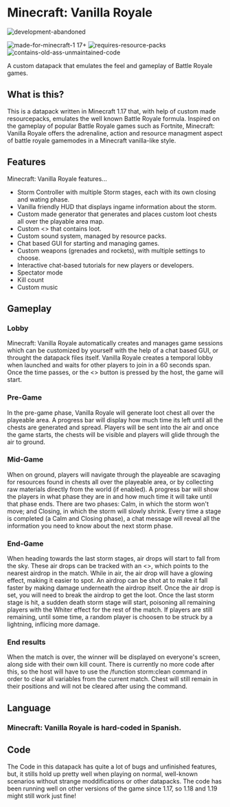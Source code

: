 # Minecraft: Vanilla Royale
![development-abandoned](https://user-images.githubusercontent.com/61473628/185634460-076e8072-0be4-4e28-bda4-cdfc841b8f71.svg)

![made-for-minecraft-1 17+](https://user-images.githubusercontent.com/61473628/185635420-3080db94-5ff6-4145-9511-eed8edabbea3.svg)          ![requires-resource-packs](https://user-images.githubusercontent.com/61473628/185635429-b37742d5-a34d-413f-8723-c13c04c765f8.svg)        ![contains-old-ass-unmaintained-code](https://user-images.githubusercontent.com/61473628/185635438-5a6ba3f1-01c1-455b-b6a6-c769a3cd663d.svg)

A custom datapack that emulates the feel and gameplay of Battle Royale games.

## What is this?
This is a datapack written in Minecraft 1.17 that, with help of custom made resourcepacks, emulates the well known Battle Royale formula. Inspired on the gameplay of popular Battle Royale games such as Fortnite, Minecraft: Vanilla Royale offers the adrenaline, action and resource managment aspect of battle royale gamemodes in a Minecraft vanilla-like style.

## Features
Minecraft: Vanilla Royale features...
- Storm Controller with multiple Storm stages, each with its own closing and wating phase.
- Vanilla friendly HUD that displays ingame information about the storm.
- Custom made generator that generates and places custom loot chests all over the playable area map.
- Custom <<Air Drops>> that contains loot.
- Custom sound system, managed by resource packs.
- Chat based GUI for starting and managing games.
- Custom weapons (grenades and rockets), with multiple settings to choose.
- Interactive chat-based tutorials for new players or developers.
- Spectator mode
- Kill count
- Custom music

## Gameplay
### Lobby
Minecraft: Vanilla Royale automatically creates and manages game sessions which can be customized by yourself with the help of a chat based GUI, or throught the datapack files itself. Vanilla Royale creates a temporal lobby when launched and waits for other players to join in a 60 seconds span.
Once the time passes, or the <<Skip>> button is pressed by the host, the game will start.
  
### Pre-Game
In the pre-game phase, Vanilla Royale will generate loot chest all over the playeable area. A progress bar will display how much time its left until all the chests are generated and spread. Players will be sent into the air and once the game starts, the chests will be visible and players will glide through the air to ground.

### Mid-Game
When on ground, players will navigate through the playeable are scavaging for resources found in chests all over the playeable area, or by collecting raw materials directly from the world (if enabled). A progress bar will show the players in what phase they are in and how much time it will take until that phase ends.
There are two phases: Calm, in which the storm won't move; and Closing, in which the storm will slowly shrink.
Every time a stage is completed (a Calm and Closing phase), a chat message will reveal all the information you need to know about the next storm phase.

### End-Game
When heading towards the last storm stages, air drops will start to fall from the sky. These air drops can be tracked with an <<Air Drop Tracking Compass>>, which points to the nearest airdrop in the match. While in air, the air drop will have a glowing effect, making it easier to spot. An airdrop can be shot at to make it fall faster by making damage underneath the airdrop itself. Once the air drop is set, you will need to break the airdrop to get the loot.
Once the last storm stage is hit, a sudden death storm stage will start, poisoning all remaining players with the Whiter effect for the rest of the match.
If players are still remaining, until some time, a random player is choosen to be struck by a lightning, inflicing more damage.

### End results
When the match is over, the winner will be displayed on everyone's screen, along side with their own kill count.
There is currently no more code after this, so the host will have to use the /function storm:clean command in order to clear all variables from the current match.
Chest will still remain in their positions and will not be cleared after using the command.

## Language
### Minecraft: Vanilla Royale is hard-coded in Spanish.

## Code
The Code in this datapack has quite a lot of bugs and unfinished features, but, it stills hold up pretty well when playing on normal, well-known scenarios without strange moddifications or other datapacks. The code has been running well on other versions of the game since 1.17, so 1.18 and 1.19 might still work just fine!
